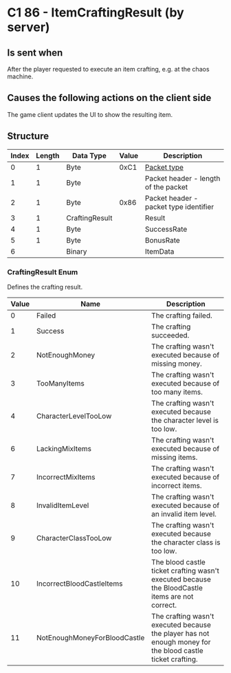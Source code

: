 # C1 86 - ItemCraftingResult (by server)

## Is sent when

After the player requested to execute an item crafting, e.g. at the chaos machine.

## Causes the following actions on the client side

The game client updates the UI to show the resulting item.

## Structure

| Index | Length | Data Type | Value | Description |
|-------|--------|-----------|-------|-------------|
| 0 | 1 |   Byte   | 0xC1  | [Packet type](PacketTypes.md) |
| 1 | 1 |    Byte   |      | Packet header - length of the packet |
| 2 | 1 |    Byte   | 0x86  | Packet header - packet type identifier |
| 3 | 1 | CraftingResult |  | Result |
| 4 | 1 | Byte |  | SuccessRate |
| 5 | 1 | Byte |  | BonusRate |
| 6 |  | Binary |  | ItemData |

### CraftingResult Enum

Defines the crafting result.

| Value | Name | Description |
|-------|------|-------------|
| 0 | Failed | The crafting failed. |
| 1 | Success | The crafting succeeded. |
| 2 | NotEnoughMoney | The crafting wasn't executed because of missing money. |
| 3 | TooManyItems | The crafting wasn't executed because of too many items. |
| 4 | CharacterLevelTooLow | The crafting wasn't executed because the character level is too low. |
| 6 | LackingMixItems | The crafting wasn't executed because of missing items. |
| 7 | IncorrectMixItems | The crafting wasn't executed because of incorrect items. |
| 8 | InvalidItemLevel | The crafting wasn't executed because of an invalid item level. |
| 9 | CharacterClassTooLow | The crafting wasn't executed because the character class is too low. |
| 10 | IncorrectBloodCastleItems | The blood castle ticket crafting wasn't executed because the BloodCastle items are not correct. |
| 11 | NotEnoughMoneyForBloodCastle | The crafting wasn't executed because the player has not enough money for the blood castle ticket crafting. |